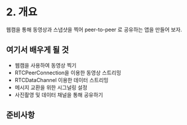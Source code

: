 # 2. 개요
웹캠을 통해 동영상과 스냅샷을 찍어 peer-to-peer 로 공유하는 앱을 만들어 보자.

## 여기서 배우게 될 것

* 웹캠을 사용하여 동영상 찍기
* RTCPeerConnection을 이용한 동영상 스트리밍
* RTCDataChannel 이용한 데이터 스트리밍
* 메시지 교환을 위한 시그널링 설정
* 사진촬영 및 데이터 채널을 통해 공유하기

## 준비사항

